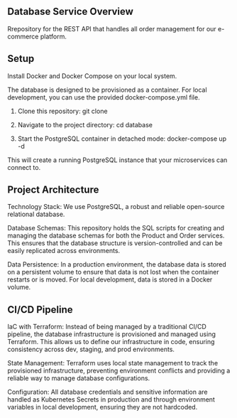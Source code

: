 ## Database Service Overview ##
Rrepository for the REST API that handles all order management for our e-commerce platform.

## Setup ##
Install Docker and Docker Compose on your local system.

The database is designed to be provisioned as a container. For local development, you can use the provided docker-compose.yml file.

1. Clone this repository:
git clone <your-repo-url>

2. Navigate to the project directory:
cd database

3. Start the PostgreSQL container in detached mode:
docker-compose up -d

This will create a running PostgreSQL instance that your microservices can connect to.

## Project Architecture ##

Technology Stack: We use PostgreSQL, a robust and reliable open-source relational database.

Database Schemas: This repository holds the SQL scripts for creating and managing the database schemas for both the Product and Order services. This ensures that the database structure is version-controlled and can be easily replicated across environments.

Data Persistence: In a production environment, the database data is stored on a persistent volume to ensure that data is not lost when the container restarts or is moved. For local development, data is stored in a Docker volume.

## CI/CD Pipeline ##
IaC with Terraform: Instead of being managed by a traditional CI/CD pipeline, the database infrastructure is provisioned and managed using Terraform. This allows us to define our infrastructure in code, ensuring consistency across dev, staging, and prod environments.

State Management: Terraform uses local state management to track the provisioned infrastructure, preventing environment conflicts and providing a reliable way to manage database configurations.

Configuration: All database credentials and sensitive information are handled as Kubernetes Secrets in production and through environment variables in local development, ensuring they are not hardcoded.
